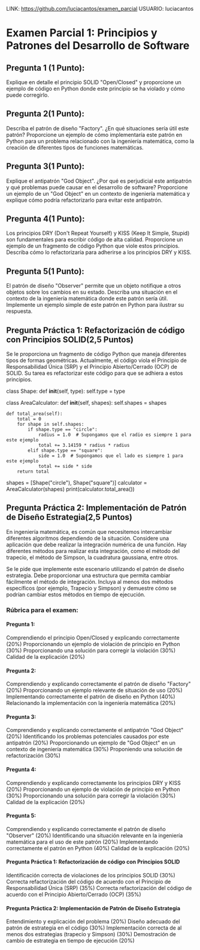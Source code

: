 LINK: https://github.com/luciacantos/examen_parcial
USUARIO: luciacantos

# Examen Parcial 1: Principios y Patrones del Desarrollo de Software

## Pregunta 1 (1 Punto):

Explique en detalle el principio SOLID "Open/Closed" y proporcione un ejemplo de código en Python donde este principio se ha violado y cómo puede corregirlo.

## Pregunta 2(1 Punto):

Describa el patrón de diseño "Factory". ¿En qué situaciones sería útil este patrón? Proporcione un ejemplo de cómo implementaría este patrón en Python para un problema relacionado con la ingeniería matemática, como la creación de diferentes tipos de funciones matemáticas.

## Pregunta 3(1 Punto):

Explique el antipatrón "God Object". ¿Por qué es perjudicial este antipatrón y qué problemas puede causar en el desarrollo de software? Proporcione un ejemplo de un "God Object" en un contexto de ingeniería matemática y explique cómo podría refactorizarlo para evitar este antipatrón.

## Pregunta 4(1 Punto):

Los principios DRY (Don't Repeat Yourself) y KISS (Keep It Simple, Stupid) son fundamentales para escribir código de alta calidad. Proporcione un ejemplo de un fragmento de código Python que viole estos principios. Describa cómo lo refactorizaría para adherirse a los principios DRY y KISS.

## Pregunta 5(1 Punto):

El patrón de diseño "Observer" permite que un objeto notifique a otros objetos sobre los cambios en su estado. Describa una situación en el contexto de la ingeniería matemática donde este patrón sería útil. Implemente un ejemplo simple de este patrón en Python para ilustrar su respuesta.

## Pregunta Práctica 1: Refactorización de código con Principios SOLID(2,5 Puntos)

Se le proporciona un fragmento de código Python que maneja diferentes tipos de formas geométricas. Actualmente, el código viola el Principio de Responsabilidad Única (SRP) y el Principio Abierto/Cerrado (OCP) de SOLID. Su tarea es refactorizar este código para que se adhiera a estos principios.


class Shape:
    def __init__(self, type):
        self.type = type

class AreaCalculator:
    def __init__(self, shapes):
        self.shapes = shapes

    def total_area(self):
        total = 0
        for shape in self.shapes:
            if shape.type == "circle":
                radius = 1.0  # Supongamos que el radio es siempre 1 para este ejemplo
                total += 3.14159 * radius * radius
            elif shape.type == "square":
                side = 1.0  # Supongamos que el lado es siempre 1 para este ejemplo
                total += side * side
        return total

shapes = [Shape("circle"), Shape("square")]
calculator = AreaCalculator(shapes)
print(calculator.total_area())

## Pregunta Práctica 2: Implementación de Patrón de Diseño Estrategia(2,5 Puntos)

En ingeniería matemática, es común que necesitemos intercambiar diferentes algoritmos dependiendo de la situación. Considere una aplicación que debe realizar la integración numérica de una función. Hay diferentes métodos para realizar esta integración, como el método del trapecio, el método de Simpson, la cuadratura gaussiana, entre otros.

Se le pide que implemente este escenario utilizando el patrón de diseño estrategia. Debe proporcionar una estructura que permita cambiar fácilmente el método de integración. Incluya al menos dos métodos específicos (por ejemplo, Trapecio y Simpson) y demuestre cómo se podrían cambiar estos métodos en tiempo de ejecución.

### Rúbrica para el examen:

#### Pregunta 1:

Comprendiendo el principio Open/Closed y explicando correctamente (20%)
Proporcionando un ejemplo de violación de principio en Python (30%)
Proporcionando una solución para corregir la violación (30%)
Calidad de la explicación (20%)

#### Pregunta 2:

Comprendiendo y explicando correctamente el patrón de diseño "Factory" (20%)
Proporcionando un ejemplo relevante de situación de uso (20%)
Implementando correctamente el patrón de diseño en Python (40%)
Relacionando la implementación con la ingeniería matemática (20%)

#### Pregunta 3:

Comprendiendo y explicando correctamente el antipatrón "God Object" (20%)
Identificando los problemas potenciales causados por este antipatrón (20%)
Proporcionando un ejemplo de "God Object" en un contexto de ingeniería matemática (30%)
Proponiendo una solución de refactorización (30%)

#### Pregunta 4:

Comprendiendo y explicando correctamente los principios DRY y KISS (20%)
Proporcionando un ejemplo de violación de principio en Python (30%)
Proporcionando una solución para corregir la violación (30%)
Calidad de la explicación (20%)

#### Pregunta 5:

Comprendiendo y explicando correctamente el patrón de diseño "Observer" (20%)
Identificando una situación relevante en la ingeniería matemática para el uso de este patrón (20%)
Implementando correctamente el patrón en Python (40%)
Calidad de la explicación (20%)

#### Pregunta Práctica 1: Refactorización de código con Principios SOLID

Identificación correcta de violaciones de los principios SOLID (30%)
Correcta refactorización del código de acuerdo con el Principio de Responsabilidad Única (SRP) (35%)
Correcta refactorización del código de acuerdo con el Principio Abierto/Cerrado (OCP) (35%)

#### Pregunta Práctica 2: Implementación de Patrón de Diseño Estrategia

Entendimiento y explicación del problema (20%)
Diseño adecuado del patrón de estrategia en el código (30%)
Implementación correcta de al menos dos estrategias (trapecio y Simpson) (30%)
Demostración de cambio de estrategia en tiempo de ejecución (20%)
